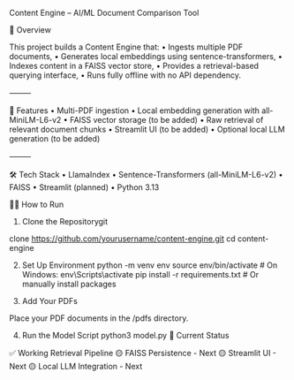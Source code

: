 Content Engine – AI/ML Document Comparison Tool

📄 Overview

This project builds a Content Engine that:
•	Ingests multiple PDF documents,
•	Generates local embeddings using sentence-transformers,
•	Indexes content in a FAISS vector store,
•	Provides a retrieval-based querying interface,
•	Runs fully offline with no API dependency.

⸻

🚀 Features
•	Multi-PDF ingestion
•	Local embedding generation with all-MiniLM-L6-v2
•	FAISS vector storage (to be added)
•	Raw retrieval of relevant document chunks
•	Streamlit UI (to be added)
•	Optional local LLM generation (to be added)

⸻

🛠️ Tech Stack
•	LlamaIndex
•	Sentence-Transformers (all-MiniLM-L6-v2)
•	FAISS
•	Streamlit (planned)
•	Python 3.13

🧑‍💻 How to Run

1. Clone the Repositorygit

clone https://github.com/yourusername/content-engine.git
cd content-engine

2. Set Up Environment
python -m venv env
source env/bin/activate  # On Windows: env\Scripts\activate
pip install -r requirements.txt  # Or manually install packages

3. Add Your PDFs

Place your PDF documents in the /pdfs directory.

4. Run the Model Script
python3 model.py
📌 Current Status

✅ Working Retrieval Pipeline
🟡 FAISS Persistence - Next
🟡 Streamlit UI - Next
🟡 Local LLM Integration - Next

